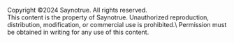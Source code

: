 Copyright ©2024 Saynotrue. All rights reserved.\
This content is the property of Saynotrue. Unauthorized reproduction, distribution, modification, or commercial use is prohibited.\ Permission must be obtained in writing for any use of this content.
